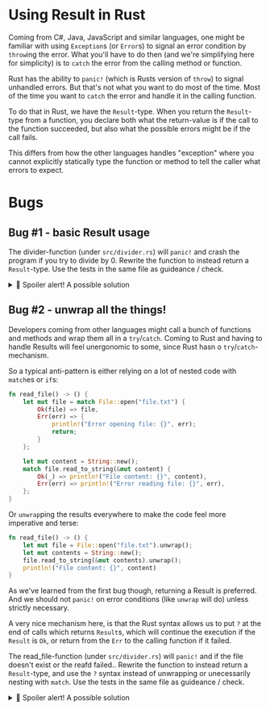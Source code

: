 # Using Result in Rust

Coming from C#, Java, JavaScript and similar languages, one might be familiar with using `Exception`s (or `Error`s) to signal an error condition by `throw`ing the error. What you'll have to do then (and we're simplifying here for simplicity) is to `catch` the error from the calling method or function.

Rust has the ability to `panic!` (which is Rusts version of `throw`) to signal unhandled errors. But that's not what you want to do most of the time. Most of the time you want to `catch` the error and handle it in the calling function.

To do that in Rust, we have the `Result`-type. When you return the `Result`-type from a function, you declare both what the return-value is if the call to the function succeeded, but also what the possible errors might be if the call fails.

This differs from how the other languages handles "exception" where you cannot explicitly statically type the function or method to tell the caller what errors to expect.

# Bugs

## Bug #1 - basic Result usage

The divider-function (under `src/divider.rs`) will `panic!` and crash the program if you try to divide by 0. Rewrite the function to instead return a `Result`-type. Use the tests in the same file as guideance / check.

<details><summary>🙈 Spoiler alert! A possible solution</summary>

```rust
pub fn divide2(a: i32, b: i32) -> Result<i32, &'static str> {
    if b == 0 {
        return Err("Division by zero not allowed!");
    }
    Ok(a / b)
}
```

</details>

## Bug #2 - unwrap all the things!

Developers coming from other languages might call a bunch of functions and methods and wrap them all in a `try`/`catch`. Coming to Rust and having to handle Results will feel unergonomic to some, since Rust hasn o `try`/`catch`-mechanism.

So a typical anti-pattern is either relying on a lot of nested code with `match`es or `if`s:

```rust
fn read_file() -> () {
    let mut file = match File::open("file.txt") {
        Ok(file) => file,
        Err(err) => {
            println!("Error opening file: {}", err);
            return;
        }
    };

    let mut content = String::new();
    match file.read_to_string(&mut content) {
        Ok(_) => println!("File content: {}", content),
        Err(err) => println!("Error reading file: {}", err),
    };
}
```

Or `unwrap`ping the results everywhere to make the code feel more imperative and terse:

```rust
fn read_file() -> () {
    let mut file = File::open("file.txt").unwrap();
    let mut contents = String::new();
    file.read_to_string(&mut contents).unwrap();
    println!("File content: {}", content)
}
```

As we've learned from the first bug though, returning a Result is preferred. And we should not `panic!` on error conditions (like `unwrap` will do) unless strictly necessary.

A very nice mechanism here, is that the Rust syntax allows us to put `?` at the end of calls which returns `Result`s, which will continue the execution if the `Result` is `Ok`, or return from the `Err` to the calling function if it failed.

The read_file-function (under `src/divider.rs`) will `panic!` and if the file doesn't exist or the reafd failed.. Rewrite the function to instead return a `Result`-type, and use the `?` syntax instead of unwrapping or unecessarily nesting with `match`. Use the tests in the same file as guideance / check.

<details><summary>🙈 Spoiler alert! A possible solution</summary>

```rust
pub fn read_file(file_path: &String) -> Result<String, io::Error> {
    let mut file = File::open(file_path)?;
    let mut contents = String::new();
    file.read_to_string(&mut contents)?;
    Ok(contents)
}
```

</details
